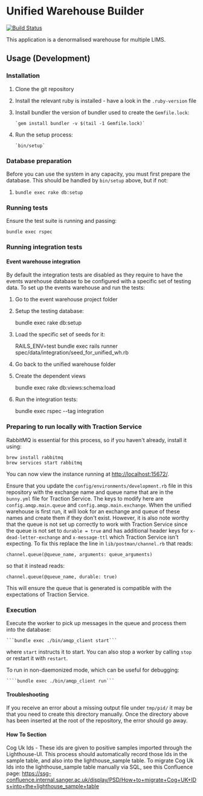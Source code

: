 # Unified Warehouse Builder

[![Build Status](https://travis-ci.org/sanger/unified_warehouse.svg?branch=develop)](https://travis-ci.org/sanger/unified_warehouse)

This application is a denormalised warehouse for multiple LIMS.

## Usage (Development)

### Installation

1. Clone the git repository
1. Install the relevant ruby is installed - have a look in the `.ruby-version` file
1. Install bundler the version of bundler used to create the `Gemfile.lock`:

       `gem install bundler -v $(tail -1 Gemfile.lock)`

1. Run the setup process:

       `bin/setup`

### Database preparation

Before you can use the system in any capacity, you must first prepare the database.
This should be handled by `bin/setup` above, but if not:

1. `bundle exec rake db:setup`

### Running tests

Ensure the test suite is running and passing:

    bundle exec rspec

### Running integration tests

#### Event warehouse integration

By default the integration tests are disabled as they require to have the events warehouse
database to be configured with a specific set of testing data. To set up the events warehouse
and run the tests:

1. Go to the event warehouse project folder

1. Setup the testing database:
   
   bundle exec rake db:setup

1. Load the specific set of seeds for it:

   RAILS_ENV=test bundle exec rails runner spec/data/integration/seed_for_unified_wh.rb

1. Go back to the unified warehouse folder

1. Create the dependent views

   bundle exec rake db:views:schema:load

1. Run the integration tests:

   bundle exec rspec --tag integration

### Preparing to run locally with Traction Service

RabbitMQ is essential for this process, so if you haven't already, install it using:

    brew install rabbitmq
    brew services start rabbitmq

You can now view the instance running at [http://localhost:15672/](http://localhost:15672/).

Ensure that you update the `config/environments/development.rb` file in this repository with the exchange name and queue name that are in the `bunny.yml` file for Traction Service.
The keys to modify here are `config.amqp.main.queue` and `config.amqp.main.exchange`.
When the unified warehouse is first run, it will look for an exchange and queue of these names and create them if they don't exist.
However, it is also note worthy that the queue is not set up correctly to work with Traction Service since the queue is not set to `durable = true` and has additional header keys for `x-dead-letter-exchange` and `x-message-ttl` which Traction Service isn't expecting.
To fix this replace the line in `lib/postman/channel.rb` that reads:

    channel.queue(@queue_name, arguments: queue_arguments)

so that it instead reads:

    channel.queue(@queue_name, durable: true)

This will ensure the queue that is generated is compatible with the expectations of Traction Service.

### Execution

Execute the worker to pick up messages in the queue and process them into the
database:

    ```bundle exec ./bin/amqp_client start```

where `start` instructs it to start. You can also stop a worker by calling `stop`
or restart it with `restart`.

To run in non-daemonized mode, which can be useful for debugging:

    ````bundle exec ./bin/amqp_client run```

#### Troubleshooting

If you receive an error about a missing output file under `tmp/pid/` it may be that you need to create this directory manually.
Once the directory above has been inserted at the root of the repository, the error should go away.

#### How To Section

Cog Uk Ids - These ids are given to positive samples imported through the Lighthouse-UI. This process should automatically record those Ids in the sample table, and also into the lighthouse_sample table.
To migrate Cog Uk Ids into the lighthouse_sample table manually via SQL, see this Confluence page:
https://ssg-confluence.internal.sanger.ac.uk/display/PSD/How+to+migrate+Cog+UK+IDs+into+the+lighthouse_sample+table
